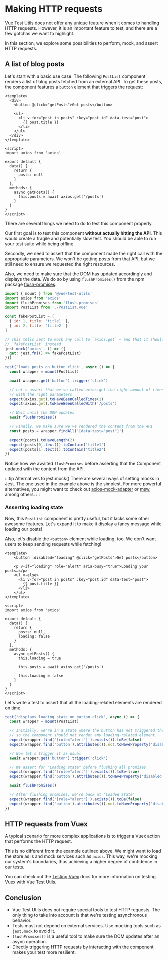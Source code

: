 # Making HTTP requests

Vue Test Utils does not offer any unique feature when it comes to handling HTTP requests. However, it is an important feature to test, and there are a few gotchas we want to highlight.

In this section, we explore some possibilities to perform, mock, and assert HTTP requests.

## A list of blog posts

Let's start with a basic use case. The following `PostList` component renders a list of blog posts fetched from an external API. To get these posts, the component features a `button` element that triggers the request:

```vue
<template>
  <div>
    <button @click="getPosts">Get posts</button>

    <ul>
      <li v-for="post in posts" :key="post.id" data-test="post">
        {{ post.title }}
      </li>
    </ul>
  </div>
</template>

<script>
import axios from 'axios'

export default {
  data() {
    return {
      posts: null
    }
  },
  methods: {
    async getPosts() {
      this.posts = await axios.get('/posts')
    }
  }
}
</script>
```

There are several things we need to do to test this component properly.

Our first goal is to test this component **without actually hitting the API**. This would create a fragile and potentially slow test. You should be able to run your test suite while being offline.

Secondly, we need to assert that the component made the right call with the appropriate parameters. We won't be getting posts from that API, but we still need to ensure we requested the right resources.

Also, we need to make sure that the DOM has updated accordingly and displays the data. We do so by using `flushPromises()` from the npm package [flush-promises](https://github.com/kentor/flush-promises).

```js
import { mount } from '@vue/test-utils'
import axios from 'axios'
import flushPromises from 'flush-promises'
import PostList from './PostList.vue'

const fakePostList = [
  { id: 1, title: 'title1' },
  { id: 2, title: 'title2' }
]

// This tells Jest to mock any call to `axios.get` – and that it should return
// `fakePostList` instead
jest.mock('axios', () => ({
  get: jest.fn(() => fakePostList)
}))

test('loads posts on button click', async () => {
  const wrapper = mount(PostList)

  await wrapper.get('button').trigger('click')

  // Let's assert that we've called axios.get the right amount of times and
  // with the right parameters
  expect(axios.get).toHaveBeenCalledTimes(1)
  expect(axios.get).toHaveBeenCalledWith('/posts')

  // Wait until the DOM updates
  await flushPromises()

  // Finally, we make sure we've rendered the content from the API
  const posts = wrapper.findAll('[data-test="post"]')

  expect(posts).toHaveLength(2)
  expect(posts[0].text()).toContain('title1')
  expect(posts[1].text()).toContain('title2')
})
```

Notice how we awaited `flushPromises` before asserting that the Component updated with the content from the API.

:::tip Alternatives to jest.mock()
There are several ways of setting mocks in Jest. The one used in the example above is the simplest. For more powerful alternatives, you might want to check out [axios-mock-adapter](https://github.com/ctimmerm/axios-mock-adapter) or [msw](https://github.com/mswjs/msw), among others.
:::

### Asserting loading state

Now, this `PostList` component is pretty useful, but it lacks some other awesome features. Let's expand it to make it display a fancy message while loading our posts!

Also, let's disable the `<button>` element while loading, too. We don't want users to keep sending requests while fetching!

```vue {2,4,19,24,28}
<template>
    <button :disabled="loading" @click="getPosts">Get posts</button>

    <p v-if="loading" role="alert" aria-busy="true">Loading your posts…</p>
    <ul v-else>
      <li v-for="post in posts" :key="post.id" data-test="post">
        {{ post.title }}
      </li>
    </ul>
</template>

<script>
import axios from 'axios'

export default {
  data() {
    return {
      posts: null,
      loading: false
    }
  },
  methods: {
    async getPosts() {
      this.loading = true

      this.posts = await axios.get('/posts')

      this.loading = false
    }
  }
}
</script>
```

Let's write a test to assert that all the loading-related elements are rendered on time.


```js
test('displays loading state on button click', async () => {
  const wrapper = mount(PostList)

  // Initially, we're in a state where the button has not triggered the API call,
  // so the component should not render any loading-related element.
  expect(wrapper.find('[role="alert"]').exists()).toBe(false)
  expect(wrapper.find('button').attributes()).not.toHaveProperty('disabled')

  // Now let's trigger it as usual
  await wrapper.get('button').trigger('click')

  // We assert for "Loading state" before flushing all promises
  expect(wrapper.find('[role="alert"]').exists()).toBe(true)
  expect(wrapper.find('button').attributes()).toHaveProperty('disabled')

  await flushPromises()

  // After flushing promises, we're back at "Loaded state"
  expect(wrapper.find('[role="alert"]').exists()).toBe(false)
  expect(wrapper.find('button').attributes()).not.toHaveProperty('disabled')
})
```

## HTTP requests from Vuex

A typical scenario for more complex applications is to trigger a Vuex action that performs the HTTP request.

This is no different from the example outlined above. We might want to load the store as is and mock services such as `axios`. This way, we're mocking our system's boundaries, thus achieving a higher degree of confidence in our tests.

You can check out the [Testing Vuex](../guide/vuex.md) docs for more information on testing Vuex with Vue Test Utils.

## Conclusion

- Vue Test Utils does not require special tools to test HTTP requests. The only thing to take into account is that we're testing asynchronous behavior.
- Tests must not depend on external services. Use mocking tools such as `jest.mock` to avoid it.
- `flushPromises()` is a useful tool to make sure the DOM updates after an async operation.
- Directly triggering HTTP requests by interacting with the component makes your test more resilient.